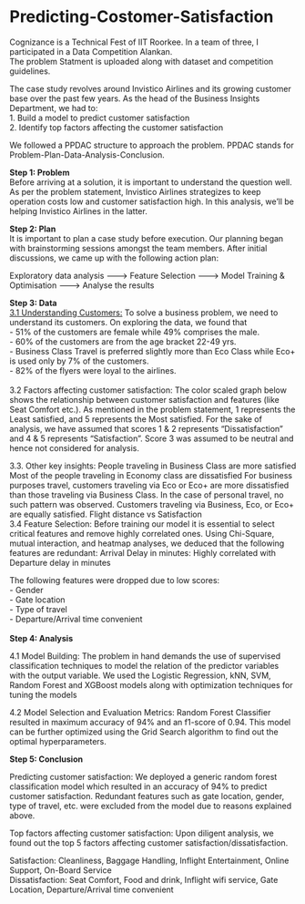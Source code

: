 # Predicting-Costomer-Satisfaction

Cognizance is a Technical Fest of IIT Roorkee. In a team of three, I participated in a Data Competition Alankan. <br>
The problem Statment is uploaded along with dataset and competition guidelines. <br>

The case study revolves around Invistico Airlines and its growing customer base over the past few years. As the head of the Business Insights Department, we had to: 
<br> 1. Build a model to predict customer satisfaction 
<br> 2. Identify top factors affecting the customer satisfaction 

We followed a PPDAC structure to approach the problem. PPDAC stands for Problem-Plan-Data-Analysis-Conclusion. 

<b>Step 1: Problem</b> <br>
Before arriving at a solution, it is important to understand the question well. As per the problem statement, Invistico Airlines strategizes to keep operation costs low and customer satisfaction high. In this analysis, we’ll be helping Invistico Airlines in the latter. 

<b>Step 2: Plan </b> <br>
It is important to plan a case study before execution. Our planning began with brainstorming sessions amongst the team members. After initial discussions, we came up with the following action plan: 

Exploratory data analysis ---> Feature Selection ---> Model Training & Optimisation ---> Analyse the results 

<b>Step 3: Data</b>
<br>
<u>3.1 Understanding Customers:</u> To solve a business problem, we need to understand its customers. On exploring the data, we found that 
<br> -  51% of the customers are female while 49% comprises the male.
<br> - 60% of the customers are from the age bracket 22-49 yrs.
<br> - Business Class Travel is preferred slightly more than Eco Class while Eco+ is used only by 7% of the customers.
<br> - 82% of the flyers were loyal to the airlines.
<br> <br>
3.2 Factors affecting customer satisfaction: The color scaled graph below shows the relationship between customer satisfaction and features (like Seat Comfort etc.). As mentioned in the problem statement, 1 represents the Least satisfied, and 5 represents the Most satisfied. For the sake of analysis, we have assumed that scores 1 & 2 represents “Dissatisfaction” and 4 & 5 represents “Satisfaction”. Score 3 was assumed to be neutral and hence not considered for analysis. 
<br>


3.3. Other key insights:
People traveling in Business Class are more satisfied 
Most of the people traveling in Economy class are dissatisfied
For business purposes travel, customers traveling via Eco or Eco+ are more dissatisfied than those traveling via Business Class. 
In the case of personal travel, no such pattern was observed. Customers traveling via Business, Eco, or Eco+ are equally satisfied.
Flight distance vs Satisfaction
<br>
3.4 Feature Selection: Before training our model it is essential to select critical features and remove highly correlated ones. Using Chi-Square, mutual interaction, and heatmap analyses, we deduced that the following features are redundant:
Arrival Delay in minutes: Highly correlated with Departure delay in minutes 

The following features were dropped due to low scores: 
<br>- Gender
<br>- Gate location
<br>- Type of travel
<br>- Departure/Arrival time convenient 
<br><br>
<b>Step 4: Analysis</b>  

4.1 Model Building: The problem in hand demands the use of supervised classification techniques to model the relation of the predictor variables with the output variable. 
We used the Logistic Regression, kNN, SVM, Random Forest and XGBoost models along with optimization techniques for tuning the models

4.2 Model Selection and Evaluation Metrics: Random Forest Classifier resulted in maximum accuracy of 94% and an f1-score of 0.94. This model can be further optimized using the Grid Search algorithm to find out the optimal hyperparameters. 

<b>Step 5: Conclusion</b> 

Predicting customer satisfaction: We deployed a generic random forest classification model which resulted in an accuracy of 94% to predict customer satisfaction. Redundant features such as gate location, gender, type of travel, etc. were excluded from the model due to reasons explained above. 

Top factors affecting customer satisfaction: Upon diligent analysis, we found out the top 5 factors affecting customer satisfaction/dissatisfaction. 

Satisfaction: Cleanliness, Baggage Handling, Inflight Entertainment, Online Support, On-Board Service   
Dissatisfaction: Seat Comfort, Food and drink, Inflight wifi service, Gate Location, Departure/Arrival time convenient







